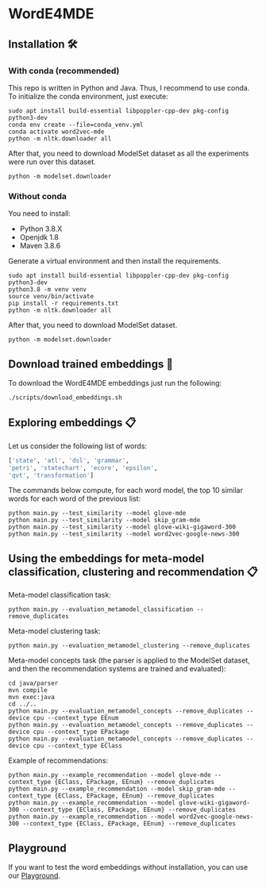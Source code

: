 # WordE4MDE

## Installation 🛠

### With conda (recommended)

This repo is written in Python and Java. Thus, I recommend to use conda. To initialize the conda environment,
just execute:
```shell
sudo apt install build-essential libpoppler-cpp-dev pkg-config python3-dev
conda env create --file=conda_venv.yml
conda activate word2vec-mde
python -m nltk.downloader all
```

After that, you need to download ModelSet dataset as all the experiments were run over this dataset.
```shell
python -m modelset.downloader
```

### Without conda

You need to install:
- Python 3.8.X
- Openjdk 1.8
- Maven 3.8.6

Generate a virtual environment and then install the requirements.

```shell
sudo apt install build-essential libpoppler-cpp-dev pkg-config python3-dev
python3.8 -m venv venv
source venv/bin/activate
pip install -r requirements.txt
python -m nltk.downloader all
```

After that, you need to download ModelSet dataset.
```shell
python -m modelset.downloader
```

## Download trained embeddings 🚀

To download the WordE4MDE embeddings just run the following:

```shell
./scripts/download_embeddings.sh
```

## Exploring embeddings 📋

Let us consider the following list of words:
```python
['state', 'atl', 'dsl', 'grammar',
'petri', 'statechart', 'ecore', 'epsilon',
'qvt', 'transformation']
```

The commands below compute, for each word model, the top 10 similar words 
for each word of the previous list:

```shell
python main.py --test_similarity --model glove-mde
python main.py --test_similarity --model skip_gram-mde
python main.py --test_similarity --model glove-wiki-gigaword-300
python main.py --test_similarity --model word2vec-google-news-300
```

## Using the embeddings for meta-model classification, clustering and recommendation 📋

Meta-model classification task:
```shell
python main.py --evaluation_metamodel_classification --remove_duplicates
```

Meta-model clustering task:
```shell
python main.py --evaluation_metamodel_clustering --remove_duplicates
```

Meta-model concepts task (the parser is applied to the ModelSet dataset, 
and then the recommendation systems are trained and evaluated):
```shell
cd java/parser
mvn compile
mvn exec:java
cd ../..
python main.py --evaluation_metamodel_concepts --remove_duplicates --device cpu --context_type EEnum
python main.py --evaluation_metamodel_concepts --remove_duplicates --device cpu --context_type EPackage
python main.py --evaluation_metamodel_concepts --remove_duplicates --device cpu --context_type EClass
```

Example of recommendations:
```shell
python main.py --example_recommendation --model glove-mde --context_type {EClass, EPackage, EEnum} --remove_duplicates
python main.py --example_recommendation --model skip_gram-mde --context_type {EClass, EPackage, EEnum} --remove_duplicates
python main.py --example_recommendation --model glove-wiki-gigaword-300 --context_type {EClass, EPackage, EEnum} --remove_duplicates
python main.py --example_recommendation --model word2vec-google-news-300 --context_type {EClass, EPackage, EEnum} --remove_duplicates
```

## Playground

If you want to test the word embeddings without installation, you can use our [Playground](http://models-lab.inf.um.es/worde4mde/app/).
